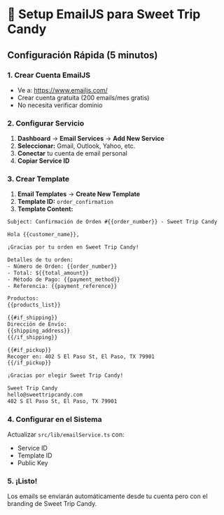 # 📧 Setup EmailJS para Sweet Trip Candy

## Configuración Rápida (5 minutos)

### 1. Crear Cuenta EmailJS
- Ve a: https://www.emailjs.com/
- Crear cuenta gratuita (200 emails/mes gratis)
- No necesita verificar dominio

### 2. Configurar Servicio
1. **Dashboard** → **Email Services** → **Add New Service**
2. **Seleccionar:** Gmail, Outlook, Yahoo, etc.
3. **Conectar** tu cuenta de email personal
4. **Copiar Service ID**

### 3. Crear Template
1. **Email Templates** → **Create New Template**
2. **Template ID:** `order_confirmation`
3. **Template Content:**

```html
Subject: Confirmación de Orden #{{order_number}} - Sweet Trip Candy

Hola {{customer_name}},

¡Gracias por tu orden en Sweet Trip Candy!

Detalles de tu orden:
- Número de Orden: {{order_number}}
- Total: ${{total_amount}}
- Método de Pago: {{payment_method}}
- Referencia: {{payment_reference}}

Productos:
{{products_list}}

{{#if_shipping}}
Dirección de Envío:
{{shipping_address}}
{{/if_shipping}}

{{#if_pickup}}
Recoger en: 402 S El Paso St, El Paso, TX 79901
{{/if_pickup}}

¡Gracias por elegir Sweet Trip Candy!

Sweet Trip Candy
hello@sweettripcandy.com
402 S El Paso St, El Paso, TX 79901
```

### 4. Configurar en el Sistema
Actualizar `src/lib/emailService.ts` con:
- Service ID
- Template ID  
- Public Key

### 5. ¡Listo!
Los emails se enviarán automáticamente desde tu cuenta pero con el branding de Sweet Trip Candy.


